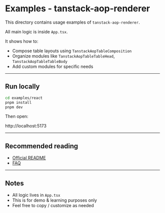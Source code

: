 # Examples - tanstack-aop-renderer

This directory contains usage examples of `tanstack-aop-renderer`.

All main logic is inside `App.tsx`.

It shows how to:

- Compose table layouts using `TanstackAopTableComposition`
- Organize modules like `TanstackAopTableTableHead`, `TanstackAopTableTableBody`
- Add custom modules for specific needs

---

## Run locally

```bash
cd examples/react
pnpm install
pnpm dev
```

Then open:

http://localhost:5173

---

## Recommended reading

- [Official README](https://github.com/CreeJee/tanstack-aop-renderer#readme)
- [FAQ](https://github.com/CreeJee/tanstack-aop-renderer/blob/main/FAQ.md)

---

## Notes

- All logic lives in `App.tsx`
- This is for demo & learning purposes only
- Feel free to copy / customize as needed
